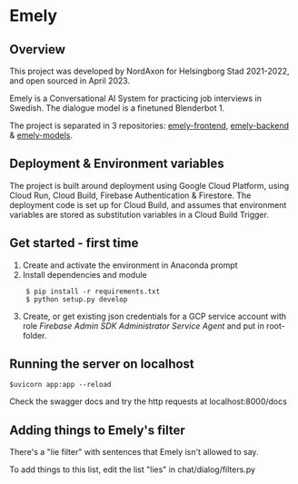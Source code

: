 Emely
==============================
## Overview
This project was developed by NordAxon for Helsingborg Stad 2021-2022, and open sourced in April 2023.

Emely is a Conversational AI System for practicing job interviews in Swedish. The dialogue model is a finetuned Blenderbot 1.

The project is separated in 3 repositories: [emely-frontend](https://github.com/helsingborg-stad/emely-frontend), [emely-backend](https://github.com/helsingborg-stad/emely-backend) & [emely-models](https://github.com/helsingborg-stad/emely-models).

## Deployment & Environment variables
The project is built around deployment using Google Cloud Platform, using Cloud Run, Cloud Build, Firebase Authentication & Firestore. 
The deployment code is set up for Cloud Build, and assumes that environment variables are stored as substitution variables in a Cloud Build Trigger.


## Get started - first time
1. Create and activate the environment in Anaconda prompt
2. Install dependencies and module
```
    $ pip install -r requirements.txt
    $ python setup.py develop
```
3. Create, or get existing json credentials for a GCP service account with role _Firebase Admin SDK Administrator Service Agent_ and put in root-folder.

## Running the server on localhost
```$uvicorn app:app --reload```

Check the swagger docs and try the http requests at localhost:8000/docs


## Adding things to Emely's filter

There's a "lie filter" with sentences that Emely isn't allowed to say. 

To add things to this list, edit the list "lies" in chat/dialog/filters.py

